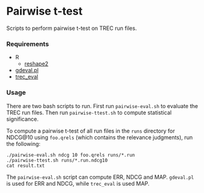 # Pairwise t-test

Scripts to perform pairwise t-test on TREC run files.

### Requirements

* R
    * [reshape2][reshape2]
* [gdeval.pl][gdeval]
* [trec\_eval][treceval]

[reshape2]: https://cran.r-project.org/web/packages/reshape2/index.html
[gdeval]: https://github.com/lgrz/trec-web-2013
[treceval]: https://trec.nist.gov/trec_eval

### Usage

There are two bash scripts to run. First run `pairwise-eval.sh` to evaluate the
TREC run files. Then run `pairwise-ttest.sh` to compute statistical
significance.

To compute a pairwise t-test of all run files in the `runs` directory for
NDCG@10 using `foo.qrels` (which contains the relevance judgments), run
the following:

```
./pairwise-eval.sh ndcg 10 foo.qrels runs/*.run
./pairwise-ttest.sh runs/*.run.ndcg10
cat result.txt
```

The `pairwise-eval.sh` script can compute ERR, NDCG and MAP. `gdeval.pl` is
used for ERR and NDCG, while `trec_eval` is used MAP.
